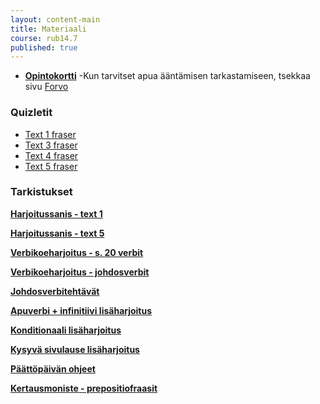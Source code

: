 ```yaml
---
layout: content-main
title: Materiaali
course: rub14.7
published: true
---
```

- **[Opintokortti](/media/rub4/Opintokortti_RUB14.pdf)**
-Kun tarvitset apua ääntämisen tarkastamiseen, tsekkaa sivu [Forvo](https://fi.forvo.com/)

### Quizletit

* [Text 1 fraser](https://quizlet.com/_btuemm?x=1qqt&i=dz01n)
* [Text 3 fraser](https://quizlet.com/_btuevi?x=1qqt&i=dz01n)
* [Text 4 fraser](https://quizlet.com/_btuf01?x=1qqt&i=dz01n)
* [Text 5 fraser](https://quizlet.com/_btuf38?x=1qqt&i=dz01n)

### Tarkistukset

**[Harjoitussanis - text 1](/media/rub4/Harjoitussanis_text1.pdf)**

**[Harjoitussanis - text 5](/media/rub4/Harjoitussanis_text5.pdf)**

**[Verbikoeharjoitus - s. 20 verbit](/media/rub4/Harjoituskoe_verbit.pdf)**

**[Verbikoeharjoitus - johdosverbit](/media/rub4/Harjoituskoe_johdosverbit.pdf)**

**[Johdosverbitehtävät](/media/rub4/Johdosverbiharjoitukset.pdf)**

**[Apuverbi + infinitiivi lisäharjoitus](/media/rub4/Apuverbit.pdf)**

**[Konditionaali lisäharjoitus](/media/rub4/Konditionaali_plussa.pdf)**

**[Kysyvä sivulause lisäharjoitus](/media/rub4/Kysyvasivulause_plussa.pdf)**

**[Päättöpäivän ohjeet](/media/rub4/Koeohje_lyhytjakso.pdf)**

**[Kertausmoniste - prepositiofraasit](/media/rub4/Prepositiofraasit.pdf)**
